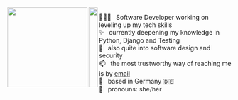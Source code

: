 <img align='left' src='https://media.giphy.com/media/KZeCbaRB2lcYX7jNlP/giphy.gif' width='180"'>
<img align='left' src='https://upload.wikimedia.org/wikipedia/commons/thumb/0/02/Transparent_square.svg/768px-Transparent_square.svg.png' height='180"' width='20"'>

👩🏽‍💻  Software Developer working on leveling up my tech skills<br>
✨  currently deepening my knowledge in Python, Django and Testing<br>
🚀  also quite into software design and security<br>
📫  the most trustworthy way of reaching me is by [email](mailto:amelie.kn@gmail.com)<br>
📍  based in Germany 🇩🇪<br>
🎀  pronouns: she/her<br>
